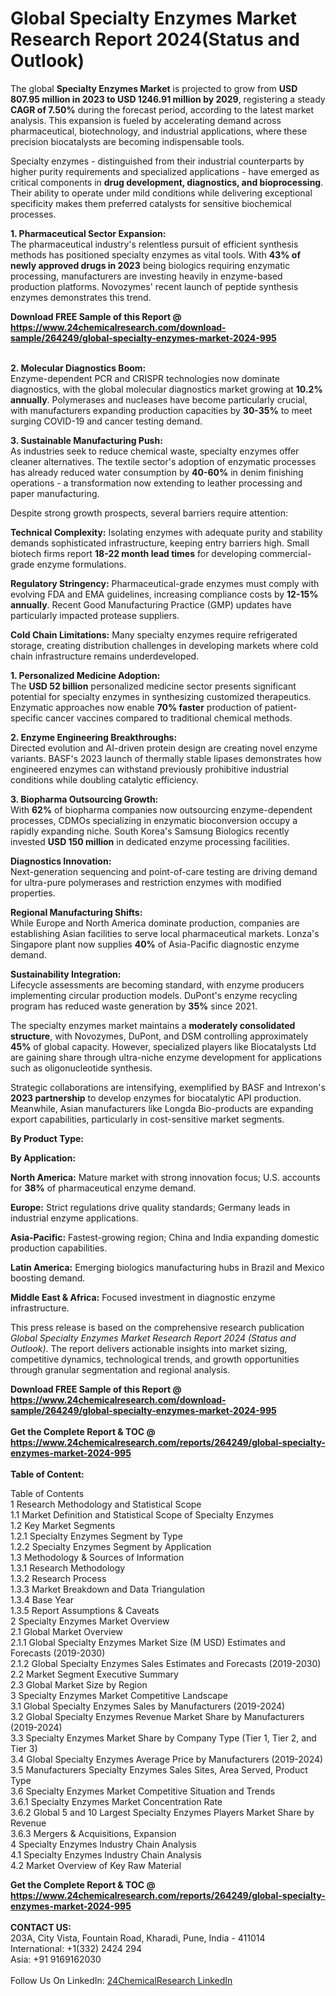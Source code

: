 <h1>Global Specialty Enzymes Market Research Report 2024(Status and Outlook)</h1><p>The global <strong>Specialty Enzymes Market</strong> is projected to grow from <strong>USD 807.95 million in 2023 to USD 1246.91 million by 2029</strong>, registering a steady <strong>CAGR of 7.50%</strong> during the forecast period, according to the latest market analysis. This expansion is fueled by accelerating demand across pharmaceutical, biotechnology, and industrial applications, where these precision biocatalysts are becoming indispensable tools.</p><p>Specialty enzymes - distinguished from their industrial counterparts by higher purity requirements and specialized applications - have emerged as critical components in <strong>drug development, diagnostics, and bioprocessing</strong>. Their ability to operate under mild conditions while delivering exceptional specificity makes them preferred catalysts for sensitive biochemical processes.</p><p><strong>1. Pharmaceutical Sector Expansion:</strong><br>
The pharmaceutical industry's relentless pursuit of efficient synthesis methods has positioned specialty enzymes as vital tools. With <strong>43% of newly approved drugs in 2023</strong> being biologics requiring enzymatic processing, manufacturers are investing heavily in enzyme-based production platforms. Novozymes' recent launch of peptide synthesis enzymes demonstrates this trend.</p><div><b>Download FREE Sample of this Report @ 
            <a href="https://www.24chemicalresearch.com/download-sample/264249/global-specialty-enzymes-market-2024-995">
            https://www.24chemicalresearch.com/download-sample/264249/global-specialty-enzymes-market-2024-995</a></b></div><br><p><strong>2. Molecular Diagnostics Boom:</strong><br>
Enzyme-dependent PCR and CRISPR technologies now dominate diagnostics, with the global molecular diagnostics market growing at <strong>10.2% annually</strong>. Polymerases and nucleases have become particularly crucial, with manufacturers expanding production capacities by <strong>30-35%</strong> to meet surging COVID-19 and cancer testing demand.</p><p><strong>3. Sustainable Manufacturing Push:</strong><br>
As industries seek to reduce chemical waste, specialty enzymes offer cleaner alternatives. The textile sector's adoption of enzymatic processes has already reduced water consumption by <strong>40-60%</strong> in denim finishing operations - a transformation now extending to leather processing and paper manufacturing.</p><p>Despite strong growth prospects, several barriers require attention:</p><p><strong>Technical Complexity:</strong> Isolating enzymes with adequate purity and stability demands sophisticated infrastructure, keeping entry barriers high. Small biotech firms report <strong>18-22 month lead times</strong> for developing commercial-grade enzyme formulations.</p><p><strong>Regulatory Stringency:</strong> Pharmaceutical-grade enzymes must comply with evolving FDA and EMA guidelines, increasing compliance costs by <strong>12-15% annually</strong>. Recent Good Manufacturing Practice (GMP) updates have particularly impacted protease suppliers.</p><p><strong>Cold Chain Limitations:</strong> Many specialty enzymes require refrigerated storage, creating distribution challenges in developing markets where cold chain infrastructure remains underdeveloped.</p><p><strong>1. Personalized Medicine Adoption:</strong><br>
The <strong>USD 52 billion</strong> personalized medicine sector presents significant potential for specialty enzymes in synthesizing customized therapeutics. Enzymatic approaches now enable <strong>70% faster</strong> production of patient-specific cancer vaccines compared to traditional chemical methods.</p><p><strong>2. Enzyme Engineering Breakthroughs:</strong><br>
Directed evolution and AI-driven protein design are creating novel enzyme variants. BASF's 2023 launch of thermally stable lipases demonstrates how engineered enzymes can withstand previously prohibitive industrial conditions while doubling catalytic efficiency.</p><p><strong>3. Biopharma Outsourcing Growth:</strong><br>
With <strong>62%</strong> of biopharma companies now outsourcing enzyme-dependent processes, CDMOs specializing in enzymatic bioconversion occupy a rapidly expanding niche. South Korea's Samsung Biologics recently invested <strong>USD 150 million</strong> in dedicated enzyme processing facilities.</p><p><strong>Diagnostics Innovation:</strong><br>
	Next-generation sequencing and point-of-care testing are driving demand for ultra-pure polymerases and restriction enzymes with modified properties.</p><p><strong>Regional Manufacturing Shifts:</strong><br>
	While Europe and North America dominate production, companies are establishing Asian facilities to serve local pharmaceutical markets. Lonza's Singapore plant now supplies <strong>40%</strong> of Asia-Pacific diagnostic enzyme demand.</p><p><strong>Sustainability Integration:</strong><br>
	Lifecycle assessments are becoming standard, with enzyme producers implementing circular production models. DuPont's enzyme recycling program has reduced waste generation by <strong>35%</strong> since 2021.</p><p>The specialty enzymes market maintains a <strong>moderately consolidated structure</strong>, with Novozymes, DuPont, and DSM controlling approximately <strong>45%</strong> of global capacity. However, specialized players like Biocatalysts Ltd are gaining share through ultra-niche enzyme development for applications such as oligonucleotide synthesis.</p><p>Strategic collaborations are intensifying, exemplified by BASF and Intrexon's <strong>2023 partnership</strong> to develop enzymes for biocatalytic API production. Meanwhile, Asian manufacturers like Longda Bio-products are expanding export capabilities, particularly in cost-sensitive market segments.</p><p><strong>By Product Type:</strong></p><p><strong>By Application:</strong></p><p><strong>North America:</strong> Mature market with strong innovation focus; U.S. accounts for <strong>38%</strong> of pharmaceutical enzyme demand.</p><p><strong>Europe:</strong> Strict regulations drive quality standards; Germany leads in industrial enzyme applications.</p><p><strong>Asia-Pacific:</strong> Fastest-growing region; China and India expanding domestic production capabilities.</p><p><strong>Latin America:</strong> Emerging biologics manufacturing hubs in Brazil and Mexico boosting demand.</p><p><strong>Middle East &amp; Africa:</strong> Focused investment in diagnostic enzyme infrastructure.</p><p>This press release is based on the comprehensive research publication <em>Global Specialty Enzymes Market Research Report 2024 (Status and Outlook)</em>. The report delivers actionable insights into market sizing, competitive dynamics, technological trends, and growth opportunities through granular segmentation and regional analysis.</p><div><b>Download FREE Sample of this Report @ 
            <a href="https://www.24chemicalresearch.com/download-sample/264249/global-specialty-enzymes-market-2024-995">
            https://www.24chemicalresearch.com/download-sample/264249/global-specialty-enzymes-market-2024-995</a></b></div><br><div><b>Get the Complete Report & TOC @ 
            <a href="https://www.24chemicalresearch.com/reports/264249/global-specialty-enzymes-market-2024-995">
            https://www.24chemicalresearch.com/reports/264249/global-specialty-enzymes-market-2024-995</a></b></div><br>
            <b>Table of Content:</b><p>Table of Contents<br />
1 Research Methodology and Statistical Scope<br />
1.1 Market Definition and Statistical Scope of Specialty Enzymes<br />
1.2 Key Market Segments<br />
1.2.1 Specialty Enzymes Segment by Type<br />
1.2.2 Specialty Enzymes Segment by Application<br />
1.3 Methodology & Sources of Information<br />
1.3.1 Research Methodology<br />
1.3.2 Research Process<br />
1.3.3 Market Breakdown and Data Triangulation<br />
1.3.4 Base Year<br />
1.3.5 Report Assumptions & Caveats<br />
2 Specialty Enzymes Market Overview<br />
2.1 Global Market Overview<br />
2.1.1 Global Specialty Enzymes Market Size (M USD) Estimates and Forecasts (2019-2030)<br />
2.1.2 Global Specialty Enzymes Sales Estimates and Forecasts (2019-2030)<br />
2.2 Market Segment Executive Summary<br />
2.3 Global Market Size by Region<br />
3 Specialty Enzymes Market Competitive Landscape<br />
3.1 Global Specialty Enzymes Sales by Manufacturers (2019-2024)<br />
3.2 Global Specialty Enzymes Revenue Market Share by Manufacturers (2019-2024)<br />
3.3 Specialty Enzymes Market Share by Company Type (Tier 1, Tier 2, and Tier 3)<br />
3.4 Global Specialty Enzymes Average Price by Manufacturers (2019-2024)<br />
3.5 Manufacturers Specialty Enzymes Sales Sites, Area Served, Product Type<br />
3.6 Specialty Enzymes Market Competitive Situation and Trends<br />
3.6.1 Specialty Enzymes Market Concentration Rate<br />
3.6.2 Global 5 and 10 Largest Specialty Enzymes Players Market Share by Revenue<br />
3.6.3 Mergers & Acquisitions, Expansion<br />
4 Specialty Enzymes Industry Chain Analysis<br />
4.1 Specialty Enzymes Industry Chain Analysis<br />
4.2 Market Overview of Key Raw Material</p><div><b>Get the Complete Report & TOC @ 
            <a href="https://www.24chemicalresearch.com/reports/264249/global-specialty-enzymes-market-2024-995">
            https://www.24chemicalresearch.com/reports/264249/global-specialty-enzymes-market-2024-995</a></b></div><br><b>CONTACT US:</b><br>
            203A, City Vista, Fountain Road, Kharadi, Pune, India - 411014<br>
            International: +1(332) 2424 294<br>
            Asia: +91 9169162030 <br><br>
            Follow Us On LinkedIn: <a href="https://www.linkedin.com/company/24chemicalresearch/">24ChemicalResearch LinkedIn</a>